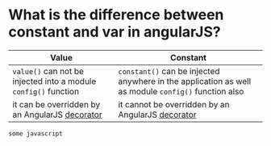 # What is the difference between constant and var in angularJS?

| Value      | Constant | 
|------------|----------|
| ```value()``` can not be injected into a module ```config()``` function   | ```constant()``` can be injected anywhere in the application as well as module ```config()``` function also| 
| it can be overridden by an AngularJS [decorator](https://docs.angularjs.org/api/auto/service/$provide#decorator) | it cannot be overridden by an AngularJS [decorator](https://docs.angularjs.org/api/auto/service/$provide#decorator) |


```js
some javascript
```
